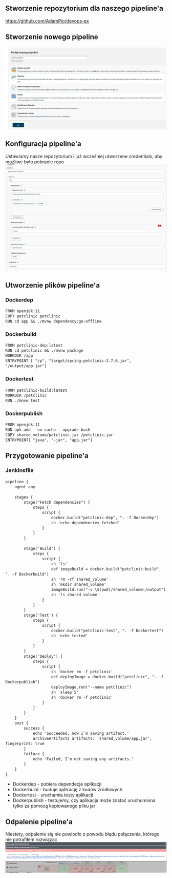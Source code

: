 ## Stworzenie repozytorium dla naszego pipeline'a
https://github.com/AdamPio/devops-ex
## Stworzenie nowego pipeline
![Screen1](01-create.png)
## Konfiguracja pipeline'a
Ustawiamy nasze repozytorium i już wcześniej utworzene credentials, aby możliwe było pobranie repo
![Screen2](02-options.png)
## Utworzenie plików pipeline'a
### Dockerdep
```docker
FROM openjdk:11
COPY petclinic petclinic
RUN cd app && ./mvnw dependency:go-offline
```
### Dockerbuild
```docker
FROM petclinic-dep:latest
RUN cd petclinic && ./mvnw package
WORKDIR /app
ENTRYPOINT [ "cp", "target/spring-petclinic-2.7.0.jar", "/output/app.jar"]
```

### Dockertest
```docker
FROM petclinic-build:latest
WORKDIR /petclinic
RUN ./mnvw test
```

### Dockerpublish
```docker
FROM openjdk:11
RUN apk add --no-cache --upgrade bash
COPY shared_volume/petclinic.jar /petclinic.jar
ENTRYPOINT[ "java", "-jar", "app.jar"]
```

## Przygotowanie pipeline'a
### Jenkinsfile
```
pipeline {
    agent any

    stages {
        stage("Fetch dependencies") {
            steps {
                script {
                    docker.build("petclinic-dep", ". -f Dockerdep")
                    sh 'echo dependencies fetched'
                }
            }
        }
        
        stage('Build') {
            steps {
                script {
                    sh 'ls'
                    def imageBuild = docker.build("petclinic-build", ". -f Dockerbuild")
                    sh 'rm -rf shared_volume'
                    sh 'mkdir shared_volume'
                    imageBuild.run("-v \$(pwd)/shared_volume:/output")
                    sh 'ls shared_volume'
                }
            }
        }
        stage('Test') {
            steps {
                script {
                    docker.build("petclinic-test", ". -f Dockertest")
                    sh 'echo tested'
                }
            }
        }
        stage('Deploy') {
            steps {
                script {
                    sh 'docker rm -f petclinic'
                    def deployImage = docker.build("petclinic", ". -f Dockerpublish")
                    deployImage.run("--name petclinic")
                    sh 'sleep 5'
                    sh 'docker rm -f petclinic'
                }
            }
        }
    }
    post {
        success {
            echo 'Succeeded, now I`m saving artifact.'
            archiveArtifacts artifacts: 'shared_volume/app.jar', fingerprint: true
        }
        failure {
            echo 'Failed, I`m not saving any artifacts.'
        }
    }
}
```
* Dockerdep - pobiera dependecje aplikacji
* Dockerbuild - buduje aplikację z kodów źródłowych
* Dockertest - uruchamia testy aplikacji
* Dockerpublish - testujemy, czy aplikacja może zostać uruchomiona tylko za pomocą kopiowanego pliku jar

## Odpalenie pipeline'a
Niestety, odpalenie się nie powiodło z powodu błędu połączenia, którego nie potrafiłem rozwiązać
![Screen3](03-error.png)